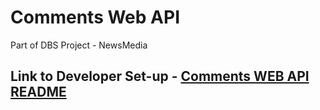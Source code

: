 # Comments Web API 

Part of DBS Project - NewsMedia

## Link to Developer Set-up -  [Comments WEB API README](./CommentServiceAPI/README.md)
